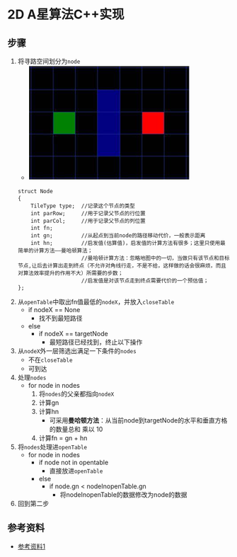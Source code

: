 # 2D A星算法C++实现 #
## 步骤
1. 将寻路空间划分为`node`
	- ![](1.png)
	~~~
	struct Node 
	{
		TileType type;  //记录这个节点的类型
		int parRow;    	//用于记录父节点的行位置
		int parCol;    	//用于记录父节点的列位置
		int fn;
		int gn;  		//从起点到当前node的路径移动代价，一般表示距离
		int hn;  		//启发值(估算值)，启发值的计算方法有很多；这里只使用最简单的计算方法——曼哈顿算法；
				 		//曼哈顿计算方法：忽略地图中的一切，当做只有该节点和目标节点,让后去计算出走到终点（不允许对角线行走，不是不给，这样做的话会很麻烦，而且对算法效率提升的作用不大）所需要的步数；
				 		//启发值是对该节点走到终点需要代价的一个预估值；
	};
	~~~
2. 从`openTable`中取出fn值最低的`nodeX`，并放入`closeTable`
	- if nodeX == None
		- 找不到最短路径
	- else
		- if nodeX == targetNode
			- 最短路径已经找到，终止以下操作
3. 从`nodeX`外一层筛选出满足一下条件的`nodes`
	- 不在`closeTable`
	- 可到达
4. 处理`nodes`
	- for node in nodes
		1. 将`nodes`的父亲都指向`nodeX`
		2. 计算gn
		3. 计算hn
			- 可采用**曼哈顿方法**：从当前node到targetNode的水平和垂直方格的数量总和 乘以 10
		4. 计算fn = gn + hn
5. 将`nodes`处理进`openTable`
	- for node in nodes
		- if node not in opentable
			- 直接放进`openTable`
		- else
			- if node.gn < nodeInopenTable.gn
				- 将nodeInopenTable的数据修改为node的数据
6. 回到第二步
## 参考资料
- [参考资料1](http://zhyt710.iteye.com/blog/739803)

